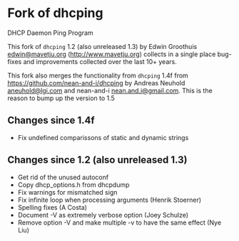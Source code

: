 # Fork of dhcping
DHCP Daemon Ping Program

This fork of `dhcping` 1.2 (also unreleased 1.3) by Edwin Groothuis <edwin@mavetju.org> (http://www.mavetju.org) collects in a single place bug-fixes and improvements collected over the last 10+ years.

This fork also merges the functionality from `dhcping` 1.4f from https://github.com/nean-and-i/dhcping by Andreas Neuhold <aneuhold@lgi.com> and nean-and-i <nean.and.i@gmail.com>. This is the reason to bump up the version to 1.5

## Changes since 1.4f

* Fix undefined comparissons of static and dynamic strings

## Changes since 1.2 (also unreleased 1.3)

* Get rid of the unused autoconf
* Copy dhcp\_options.h from dhcpdump
* Fix warnings for mismatched sign
* Fix infinite loop when processing arguments (Henrik Stoerner)
* Spelling fixes (A Costa)
* Document -V as extremely verbose option (Joey Schulze)
* Remove option -V and make multiple -v to have the same effect (Nye Liu)
